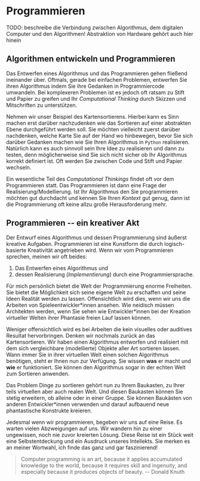 # Programmieren

TODO: beschreibe die Verbindung zwischen Algorithmus, dem digitalen Computer und den Algorithmen! Abstraktion von Hardware gehört auch hier hinein

## Algorithmen entwickeln und Programmieren

Das Entwerfen eines Algorithmus und das Programmieren gehen fließend ineinander über.
Oftmals, gerade bei einfachen Problemen, entwerfen Sie ihren Algorithmus indem Sie ihre Gedanken in Programmiercode umwandeln.
Bei komplexeren Problemen ist es jedoch oft ratsam zu Stift und Papier zu greifen und Ihr *Computational Thinking* durch Skizzen und Mitschriften zu unterstützen.

Nehmen wir unser Beispiel des Kartensortierens.
Hierbei kann es Sinn machen erst darüber nachzudenken wie das Sortieren auf einer abstrakten Ebene durchgeführt werden soll.
Sie möchten vielleicht zuerst darüber nachdenken, welche Karte Sie auf der Hand wo hinbewegen, bevor Sie sich darüber Gedanken machen wie Sie Ihren Algorithmus in ``Python`` realisieren.
Natürlich kann es auch sinnvoll sein Ihre Idee zu realisieren und dann zu testen, denn möglicherweise sind Sie sich nicht sicher ob Ihr Algorithmus korrekt definiert ist.
Oft werden Sie zwischen Code und Stift und Papier wechseln.

Ein wesentliche Teil des *Computational Thinkings* findet oft vor dem Programmieren statt.
Das Programmieren ist dann eine Frage der Realisierung/Modellierung.
Ist Ihr Algorithmus den Sie programmieren möchten gut durchdacht und kennen Sie Ihren *Kontext* gut genug, dann ist die Programmierung oft keine allzu große Herausforderung mehr.

## Programmieren -- ein kreativer Akt

Der Entwurf eines Algorithmus und dessen Programmierung sind äußerst kreative Aufgaben.
Programmieren ist eine Kunstform die durch logisch-basierte Kreativität angetrieben wird.
Wenn wir vom Programmieren sprechen, meinen wir oft beides:

1. Das Entwerfen eines Algorithmus und
2. dessen Realisierung (*Implementierung*) durch eine Programmiersprache.

Für mich persönlich bietet die Welt der Programmierung enorme Freiheiten.
Sie bietet die Möglichkeit sich seine eigene Welt zu erschaffen und seine Ideen Realität werden zu lassen.
Offensichtlich wird dies, wenn wir uns die Arbeiten von Spieleentwickler\*innen ansehen.
Wie neidisch müssen Architekten werden, wenn Sie sehen wie Entwickler\*innen bei der Kreation virtueller Welten ihrer Phantasie freien Lauf lassen können.

Weniger offensichtlich wird es bei Arbeiten die kein visuelles oder auditives Resultat hervorbringen.
Denken wir nochmals zurück an das Kartensortieren.
Wir haben einen Algorithmus entworfen und realisiert mit dem sich vergleichbare (modellierte) Objekte aller Art sortieren lassen.
Wann immer Sie in ihrer virtuellen Welt einen solchen Algorithmus benötigen, steht er Ihnen nun zur Verfügung.
Sie wissen **was** er macht und **wie** er funktioniert.
Sie können den Algorithmus sogar in der echten Welt zum Sortieren anwenden.

Das Problem Dinge zu sortieren gehört nun zu Ihrem Baukasten, zu Ihrer teils virtuellen aber auch realen Welt.
Und diesen Baukasten können Sie stetig erweitern, ob alleine oder in einer Gruppe.
Sie können Baukästen von anderen Entwickler\*innen verwenden und darauf aufbauend neue phantastische Konstrukte kreieren.

Jedesmal wenn wir programmieren, begeben wir uns auf eine Reise.
Es warten vielen Abzweigungen auf uns.
Wir wandern hin zu einer ungewissen, noch nie zuvor kreierten Lösung.
Diese Reise ist ein Stück weit eine Selbstentdeckung und ein Ausdruck unseres Intellekts.
Sie merken es an meiner Wortwahl, ich finde das ganz und gar faszinierend! 

>Computer programming is an art, because it applies accumulated knowledge to the world, because it requires skill and ingenuity, and especially because it produces objects of beauty. -- Donald Knuth